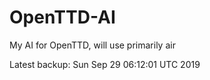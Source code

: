 # OpenTTD-AI
My AI for OpenTTD, will use primarily air

Latest backup: Sun Sep 29 06:12:01 UTC 2019
